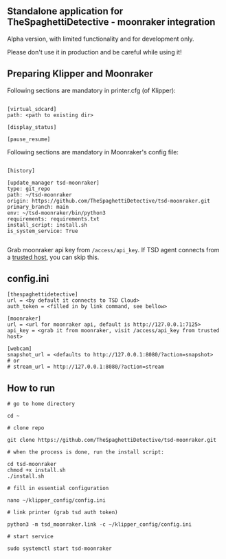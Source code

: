 Standalone application for TheSpaghettiDetective - moonraker integration
------------------------------------------------------------------------

Alpha version, with limited functionality and for development only.

Please don't use it in production and be careful while using it!


Preparing Klipper and Moonraker
-------------------------------

Following sections are mandatory in printer.cfg (of Klipper):

```

[virtual_sdcard]
path: <path to existing dir>

[display_status]

[pause_resume]

```

Following sections are mandatory in Moonraker's config file:

```

[history]

[update_manager tsd-moonraker]
type: git_repo
path: ~/tsd-moonraker
origin: https://github.com/TheSpaghettiDetective/tsd-moonraker.git
primary_branch: main
env: ~/tsd-moonraker/bin/python3
requirements: requirements.txt
install_script: install.sh
is_system_service: True


```

Grab moonraker api key from ```/access/api_key```.
If TSD agent connects from a [trusted host](https://moonraker.readthedocs.io/en/latest/configuration/#authorization), you can skip this.


config.ini
----------

```
[thespaghettidetective]
url = <by default it connects to TSD Cloud>
auth_token = <filled in by link command, see bellow>

[moonraker]
url = <url for moonraker api, default is http://127.0.0.1:7125>
api_key = <grab it from moonraker, visit /access/api_key from trusted host>

[webcam]
snapshot_url = <defaults to http://127.0.0.1:8080/?action=snapshot>
# or
# stream_url = http://127.0.0.1:8080/?action=stream
```


How to run
----------

    # go to home directory
    
    cd ~
    
    # clone repo

    git clone https://github.com/TheSpaghettiDetective/tsd-moonraker.git
    
    # when the process is done, run the install script:
    
    cd tsd-moonraker
    chmod +x install.sh
    ./install.sh

    # fill in essential configuration

    nano ~/klipper_config/config.ini

    # link printer (grab tsd auth token)

    python3 -m tsd_moonraker.link -c ~/klipper_config/config.ini

    # start service

    sudo systemctl start tsd-moonraker
